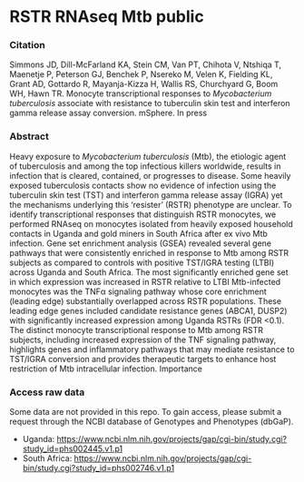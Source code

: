 # RSTR RNAseq Mtb public
 
### Citation

Simmons JD, Dill-McFarland KA, Stein CM, Van PT, Chihota V, Ntshiqa T, Maenetje P, Peterson GJ, Benchek P, Nsereko M, Velen K, Fielding KL, Grant AD, Gottardo R, Mayanja-Kizza H, Wallis RS, Churchyard G, Boom WH, Hawn TR. Monocyte transcriptional responses to *Mycobacterium tuberculosis* associate with resistance to tuberculin skin test and interferon gamma release assay conversion. mSphere. In press

### Abstract

Heavy exposure to *Mycobacterium tuberculosis* (Mtb), the etiologic agent of tuberculosis and
among the top infectious killers worldwide, results in infection that is cleared, contained, or
progresses to disease. Some heavily exposed tuberculosis contacts show no evidence of infection
using the tuberculin skin test (TST) and interferon gamma release assay (IGRA) yet the
mechanisms underlying this ‘resister’ (RSTR) phenotype are unclear. To identify transcriptional
responses that distinguish RSTR monocytes, we performed RNAseq on monocytes isolated from
heavily exposed household contacts in Uganda and gold miners in South Africa after ex vivo
Mtb infection. Gene set enrichment analysis (GSEA) revealed several gene pathways that were
consistently enriched in response to Mtb among RSTR subjects as compared to controls with
positive TST/IGRA testing (LTBI) across Uganda and South Africa. The most significantly
enriched gene set in which expression was increased in RSTR relative to LTBI Mtb-infected
monocytes was the TNFα signaling pathway whose core enrichment (leading edge) substantially
overlapped across RSTR populations. These leading edge genes included candidate resistance
genes (ABCA1, DUSP2) with significantly increased expression among Uganda RSTRs (FDR
<0.1). The distinct monocyte transcriptional response to Mtb among RSTR subjects, including
increased expression of the TNF signaling pathway, highlights genes and inflammatory pathways
that may mediate resistance to TST/IGRA conversion and provides therapeutic targets to
enhance host restriction of Mtb intracellular infection.
Importance

### Access raw data

Some data are not provided in this repo. To gain access, please submit a request through the NCBI database of Genotypes and Phenotypes (dbGaP).

* Uganda: https://www.ncbi.nlm.nih.gov/projects/gap/cgi-bin/study.cgi?study_id=phs002445.v1.p1
* South Africa: https://www.ncbi.nlm.nih.gov/projects/gap/cgi-bin/study.cgi?study_id=phs002746.v1.p1
